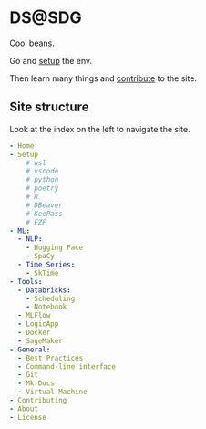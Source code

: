 # DS@SDG

Cool beans.

Go and [setup](setup/env/) the env.

Then learn many things and [contribute](mkdocs/contributing/) to the site.

## Site structure

Look at the index on the left to navigate the site.

```yaml
- Home
- Setup
    # wsl
    # vscode
    # python
    # poetry
    # R
    # DBeaver
    # KeePass
    # FZF
- ML: 
  - NLP:
    - Hugging Face
    - SpaCy
  - Time Series:
    - SkTime
- Tools: 
  - Databricks: 
    - Scheduling
    - Notebook
  - MLFlow
  - LogicApp
  - Docker
  - SageMaker
- General:
  - Best Practices
  - Command-line interface
  - Git
  - Mk Docs
  - Virtual Machine
- Contributing
- About
- License
```
